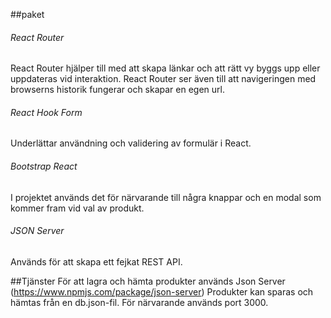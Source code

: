 ##paket

###### React Router
React Router hjälper till med att skapa länkar och att rätt vy byggs upp eller uppdateras vid
interaktion. React Router ser även till att navigeringen med browserns historik fungerar och
skapar en egen url.

###### React Hook Form
Underlättar användning och validering av formulär i React.

###### Bootstrap React
I projektet används det för närvarande till några knappar och en modal som kommer fram vid val av produkt.

###### JSON Server
Används för att skapa ett fejkat REST API.


##Tjänster
För att lagra och hämta produkter används Json Server (https://www.npmjs.com/package/json-server)
Produkter kan sparas och hämtas från en db.json-fil.
För närvarande används port 3000. 